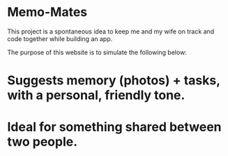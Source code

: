 # Memo-Mates
This project is a spontaneous idea to keep me and my wife on track and code together while building an app.

The purpose of this website is to simulate the following below:

# Suggests memory (photos) + tasks, with a personal, friendly tone.

# Ideal for something shared between two people.
